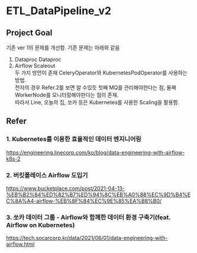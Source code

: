 # ETL_DataPipeline_v2

## Project Goal
기존 ver 1의 문제를 개선함. 기존 문제는 아래와 같음
1) Dataproc
Dataproc
2) Airflow Scaleout\
두 가지 방안이 존재 CeleryOperator와 KubernetesPodOperator를 사용하는 방법.\
전자의 경우 Refer.2를 보면 알 수있듯 첫째 MQ를 관리해야한다는 점, 둘째 WorkerNode를 모니터링해야한다는 점이 존재.\
따라서 Line, 오늘의 집, 쏘카 등은 Kubernetes를 사용한 Scaling을 활용함.



## Refer
### 1. Kubernetes를 이용한 효율적인 데이터 엔지니어링
https://engineering.linecorp.com/ko/blog/data-engineering-with-airflow-k8s-2

### 2. 버킷플레이스 Airflow 도입기
https://www.bucketplace.com/post/2021-04-13-%EB%B2%84%ED%82%B7%ED%94%8C%EB%A0%88%EC%9D%B4%EC%8A%A4-airflow-%EB%8F%84%EC%9E%85%EA%B8%B0/

### 3. 쏘카 데이터 그룹 - Airflow와 함께한 데이터 환경 구축기(feat. Airflow on Kubernetes)
https://tech.socarcorp.kr/data/2021/06/01/data-engineering-with-airflow.html
